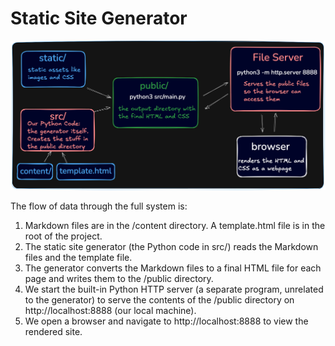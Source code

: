 # Static Site Generator
![Architecture of static site generator](static/UKCNg8E.png)


The flow of data through the full system is:

1. Markdown files are in the /content directory. A template.html file is in the root of the project.
2. The static site generator (the Python code in src/) reads the Markdown files and the template file.
3. The generator converts the Markdown files to a final HTML file for each page and writes them to the /public directory.
4. We start the built-in Python HTTP server (a separate program, unrelated to the generator) to serve the contents of the /public directory on http://localhost:8888 (our local machine).
5. We open a browser and navigate to http://localhost:8888 to view the rendered site.
